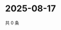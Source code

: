 # 2025-08-17

共 0 条

<!-- BEGIN ZHIHUVIDEO -->
<!-- 最后更新时间 Sun Aug 17 2025 03:08:25 GMT+0800 (China Standard Time) -->

<!-- END ZHIHUVIDEO -->
